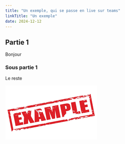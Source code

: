 ```yaml
---
title: "Un exemple, qui se passe en live sur teams"
linkTitle: "Un exemple"
date: 2024-12-12
---
```


## Partie 1 

Bonjour 

### Sous partie 1

Le reste 

![image d'exemple](example.png)

